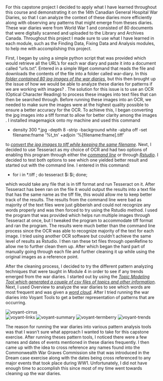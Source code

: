   For this capstone project I decided to apply what I have learned throughout this course and demonstrating it on the 14th Canadian General Hospital War Diaries, so that I can analyze the context of these diaries more efficiently along with observing any patterns that might emerge from theses diaries. These war diaries were from World War 1 and consisted of 80 documents that were digitally scanned and uploaded to the Library and Archives Canada. Throughout this project I made sure to use what I have learned in each module, such as the Finding Data, Fixing Data and Analysis modules, to help me with accomplishing this project. 

  First, I began by using a simple python script that was provided which would retrieve all the URL’s for each war diary and paste it into a document called “urls.txt”. Entered in a simple Wget command that reads the file and downloads the contents of the file into a folder called war-diary. In this [*folder contained 80  jpg images of the war diaries*](https://github.com/kid12354/capstone/tree/master/war-diary), but this then brought up the issue of how we would be able to analyze these diaries for patterns if we are working with images? .  The solution for this issue is to use an OCR (Optical Character Reading) to process these images into text files that can then be searched through. Before running these images into an OCR, we needed to make sure the images were at the highest quality possible to ensure a better accuracy for the OCR. To achieve this, I began converting the jpg images into a tiff format to allow for better clarity among the images .  I installed imagemagick onto my machine and used this command 

- density 300 *.jpg -depth 8 -strip -background white -alpha off -set filename:fname '%t_tn' +adjoin '%[filename:fname].tiff' 

to [*convert the jpg images to tiff while keeping the same filename*](https://github.com/kid12354/capstone/tree/master/war-diaries-tiff).  Next, I decided to use Tesseract as my choice of OCR and had two options of enabling this program through either the [*command line*](https://github.com/kid12354/capstone/tree/master/tesseract-commandline) or through [*Rstudio*](https://github.com/kid12354/capstone/tree/master/tesseract-Rstudio). I decided to test both options  to see which one yielded better result and started out with the command line. I entered in this command:

- for i in *.tiff ; do tesseract $i $i;  done;

which would take any file that is in tiff format and run Tesseract on it. After Tesseract has been ran on the file it would output the results into a text file that has the same name as the tiff file, this would allow me to keep better track of the results.  The results from the command line were bad as majority of the text files were just gibberish and could not recognize any words properly and was then forced to try using the Rstudio method. I used the program that was provided which helps run multiple images through Tesseract at once, but I tweaked the program to accommodate tiff format and ran the program. The results were much better than the command line process since the OCR was able to recognize majority of the text for each image.  I tried using another OCR software but couldn’t achieve the same level of results as Rstudio. I then ran these txt files through openRefine to allow me to further clean them up. After which began the hard part of manually going through each file and further cleaning it up while using the original images as a reference point. 

  After the cleaning process, I decided to try the different pattern analyzing techniques that were taught in Module 4 in order to see if any trends emerged from the war diaries.  I started out by using the [*Topic Modeling Tool which generated a couple of csv files of topics and other information*](https://github.com/kid12354/capstone/tree/master/output_csv).  Next, I used Overview to analyze the war diaries to see which words are most frequent and was given a [*word cloud*](https://github.com/kid12354/kid12354.github.io/blob/master/images/overview-wordcloud.JPG).  After I tried running the war diaries into Voyant Tools to get a better representation of patterns that are occurring.  
  
![voyant-cirrus]({{"images/voyant-cirrus.JPG"|absolute_url}})  
![voyant-links](https://github.com/kid12354/kid12354.github.io/blob/master/images/voyant-links.JPG)
![voyant-summary](https://github.com/kid12354/kid12354.github.io/blob/master/images/voyant-summary.JPG)
![voyant-termberry](https://github.com/kid12354/kid12354.github.io/blob/master/images/voyant-termsBerry.JPG)
![voyant-trends](https://github.com/kid12354/kid12354.github.io/blob/master/images/voyant-trends.JPG)

  
  The reason for running the war diaries into various pattern analysis tools was that I wasn’t sure what approach I wanted to take for this capstone exercise. After running theses pattern tools, I noticed there were a few names and dates of events mentioned in these diaries frequently.  I then came up with the idea to cross reference any names found into the Commonwealth War Graves Commission site that was introduced in the Dream case exercise along with the dates being cross referenced to any major events that took place during WW1. Unfortunately, I did not have enough time to accomplish this since most of my time went towards cleaning up the war diaries. 
